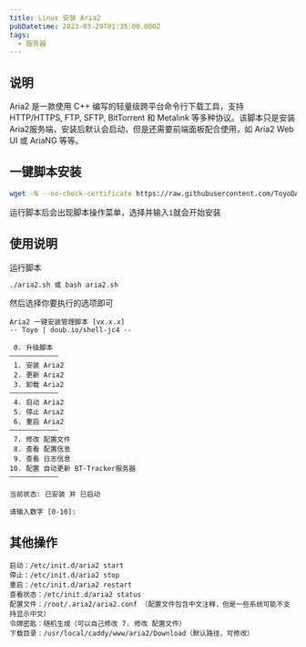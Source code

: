 ```yaml
---
title: Linux 安装 Aria2
pubDatetime: 2023-03-29T01:35:00.000Z
tags:
  - 服务器
---
```


## 说明

Aria2 是一款使用 C++ 编写的轻量级跨平台命令行下载工具，支持 HTTP/HTTPS, FTP, SFTP, BitTorrent 和 Metalink 等多种协议。该脚本只是安装Aria2服务端，安装后默认会启动，但是还需要前端面板配合使用，如 Aria2 Web UI 或 AriaNG 等等。

## 一键脚本安装

```bash
wget -N --no-check-certificate https://raw.githubusercontent.com/ToyoDAdoubi/doubi/master/aria2.sh && chmod +x aria2.sh && bash aria2.sh
```

运行脚本后会出现脚本操作菜单，选择并输入`1`就会开始安装

## 使用说明

运行脚本

```bash
./aria2.sh 或 bash aria2.sh
```

然后选择你要执行的选项即可

```
Aria2 一键安装管理脚本 [vx.x.x]
-- Toyo | doub.io/shell-jc4 --

 0. 升级脚本
————————————
 1. 安装 Aria2
 2. 更新 Aria2
 3. 卸载 Aria2
————————————
 4. 启动 Aria2
 5. 停止 Aria2
 6. 重启 Aria2
————————————
 7. 修改 配置文件
 8. 查看 配置信息
 9. 查看 日志信息
10. 配置 自动更新 BT-Tracker服务器
————————————

当前状态: 已安装 并 已启动

请输入数字 [0-10]:
```

## 其他操作

```
启动：/etc/init.d/aria2 start
停止：/etc/init.d/aria2 stop
重启：/etc/init.d/aria2 restart
查看状态：/etc/init.d/aria2 status
配置文件：/root/.aria2/aria2.conf （配置文件包含中文注释，但是一些系统可能不支持显示中文）
令牌密匙：随机生成（可以自己修改 7. 修改 配置文件）
下载目录：/usr/local/caddy/www/aria2/Download（默认路径，可修改）
```
